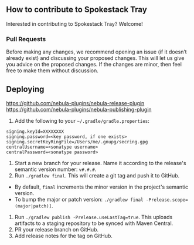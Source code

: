 ## How to contribute to Spokestack Tray
Interested in contributing to Spokestack Tray? Welcome!

### Pull Requests

Before making any changes, we recommend opening an issue (if it doesn’t
already exist) and discussing your proposed changes. This will let us give
you advice on the proposed changes. If the changes are minor, then feel free
to make them without discussion.

## Deploying
https://github.com/nebula-plugins/nebula-release-plugin
https://github.com/nebula-plugins/nebula-publishing-plugin


1. Add the following to your `~/.gradle/gradle.properties`:

```text
signing.keyId=XXXXXXXX
signing.password=<key password, if one exists>
signing.secretKeyRingFile=/Users/me/.gnupg/secring.gpg
centralUsername=<sonatype username>
centralPassword=<sonatype password>
```

1. Start a new branch for your release. Name it according to the release's semantic version number: `v#.#.#`.
1. Run `./gradlew final`. This will create a git tag and push it to GitHub.
  * By default, `final` increments the minor version in the project's semantic version.
  * To bump the major or patch version: `./gradlew final -Prelease.scope=(major|patch)]`.
1. Run `./gradlew publish -Prelease.useLastTag=true`. This uploads artifacts to a staging repository to be synced with Maven Central.
1. PR your release branch on GitHub.
1. Add release notes for the tag on GitHub.

